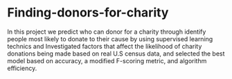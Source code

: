 # Finding-donors-for-charity
In this project we predict who can donor for a charity through identify people most likely to donate to their cause by using supervised learning technics and Investigated factors that affect the likelihood of charity donations being made based on real  U.S census data, and selected the best model based on accuracy, a modified F-scoring metric, and algorithm efficiency.
